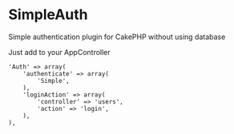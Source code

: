 SimpleAuth
==========

Simple authentication plugin for CakePHP without using database


Just add to your AppController

	'Auth' => array(
		'authenticate' => array(
			'Simple',
		),
		'loginAction' => array(
			'controller' => 'users',
			'action' => 'login',
		),
	),